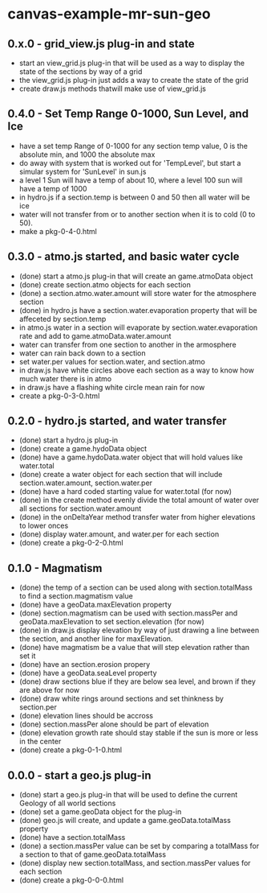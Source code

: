# canvas-example-mr-sun-geo

## 0.x.0 - grid_view.js plug-in and state
* start an view_grid.js plug-in that will be used as a way to display the state of the sections by way of a grid
* the view_grid.js plug-in just adds a way to create the state of the grid
* create draw.js methods thatwill make use of view_grid.js

## 0.4.0 - Set Temp Range 0-1000, Sun Level, and Ice
* have a set temp Range of 0-1000 for any section temp value, 0 is the absolute min, and 1000 the absolute max
* do away with system that is worked out for 'TempLevel', but start a simular system for 'SunLevel' in sun.js
* a level 1 Sun will have a temp of about 10, where a level 100 sun will have a temp of 1000
* in hydro.js if a section.temp is between 0 and 50 then all water will be ice
* water will not transfer from or to another section when it is to cold (0 to 50).
* make a pkg-0-4-0.html

## 0.3.0 - atmo.js started, and basic water cycle
* (done) start a atmo.js plug-in that will create an game.atmoData object
* (done) create section.atmo objects for each section
* (done) a section.atmo.water.amount will store water for the atmosphere section
* (done) in hydro.js have a section.water.evaporation property that will be affeceted by section.temp
* in atmo.js water in a section will evaporate by section.water.evaporation rate and add to game.atmoData.water.amount
* water can transfer from one section to another in the armosphere
* water can rain back down to a section
* set water.per values for section.water, and section.atmo
* in draw.js have white circles above each section as a way to know how much water there is in atmo
* in draw.js have a flashing white circle mean rain for now
* create a pkg-0-3-0.html

## 0.2.0 - hydro.js started, and water transfer
* (done) start a hydro.js plug-in
* (done) create a game.hydoData object
* (done) have a game.hydoData.water object that will hold values like water.total
* (done) create a water object for each section that will include section.water.amount, section.water.per
* (done) have a hard coded starting value for water.total (for now)
* (done) in the create method evenly divide the total amount of water over all sections for section.water.amount
* (done) in the onDeltaYear method transfer water from higher elevations to lower onces
* (done) display water.amount, and water.per for each section
* (done) create a pkg-0-2-0.html

## 0.1.0 - Magmatism
* (done) the temp of a section can be used along with section.totalMass to find a section.magmatism value
* (done) have a geoData.maxElevation property
* (done) section.magmatism can be used with section.massPer and geoData.maxElevation to set section.elevation (for now)
* (done) in draw.js display elevation by way of just drawing a line between the section, and another line for maxElevation.
* (done) have magmatism be a value that will step elevation rather than set it
* (done) have an section.erosion propery
* (done) have a geoData.seaLevel property
* (done) draw sections blue if they are below sea level, and brown if they are above for now
* (done) draw white rings around sections and set thinkness by section.per
* (done) elevation lines should be accross
* (done) section.massPer alone should be part of elevation
* (done) elevation growth rate should stay stable if the sun is more or less in the center
* (done) create a pkg-0-1-0.html

## 0.0.0 - start a geo.js plug-in
* (done) start a geo.js plug-in that will be used to define the current Geology of all world sections
* (done) set a game.geoData object for the plug-in
* (done) geo.js will create, and update a game.geoData.totalMass property
* (done) have a section.totalMass
* (done) a section.massPer value can be set by comparing a totalMass for a section to that of game.geoData.totalMass
* (done) display new section.totalMass, and section.massPer values for each section
* (done) create a pkg-0-0-0.html
